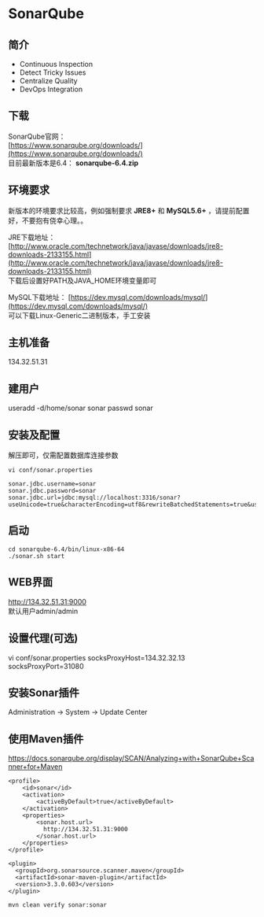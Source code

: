 # SonarQube

## 简介

- Continuous Inspection
- Detect Tricky Issues
- Centralize Quality
- DevOps Integration

## 下载

SonarQube官网：  
[https://www.sonarqube.org/downloads/](https://www.sonarqube.org/downloads/)  
目前最新版本是6.4： **sonarqube-6.4.zip**


## 环境要求

新版本的环境要求比较高，例如强制要求 **JRE8+** 和 **MySQL5.6+** ，请提前配置好，不要抱有侥幸心理。。

JRE下载地址：
[http://www.oracle.com/technetwork/java/javase/downloads/jre8-downloads-2133155.html](http://www.oracle.com/technetwork/java/javase/downloads/jre8-downloads-2133155.html)  
下载后设置好PATH及JAVA_HOME环境变量即可  

MySQL下载地址：
[https://dev.mysql.com/downloads/mysql/](https://dev.mysql.com/downloads/mysql/)  
可以下载Linux-Generic二进制版本，手工安装  


## 主机准备

134.32.51.31

## 建用户

useradd -d/home/sonar sonar
passwd sonar

## 安装及配置

解压即可，仅需配置数据库连接参数

```
vi conf/sonar.properties

sonar.jdbc.username=sonar
sonar.jdbc.password=sonar
sonar.jdbc.url=jdbc:mysql://localhost:3316/sonar?useUnicode=true&characterEncoding=utf8&rewriteBatchedStatements=true&useConfigs=maxPerformance&useSSL=false
```

## 启动

```
cd sonarqube-6.4/bin/linux-x86-64
./sonar.sh start
```

## WEB界面

http://134.32.51.31:9000  
默认用户admin/admin

## 设置代理(可选)

vi conf/sonar.properties
socksProxyHost=134.32.32.13
socksProxyPort=31080

## 安装Sonar插件

Administration  ->  System  ->  Update Center

## 使用Maven插件

https://docs.sonarqube.org/display/SCAN/Analyzing+with+SonarQube+Scanner+for+Maven  

```
<profile>
    <id>sonar</id>
    <activation>
        <activeByDefault>true</activeByDefault>
    </activation>
    <properties>
        <sonar.host.url>
          http://134.32.51.31:9000
        </sonar.host.url>
    </properties>
</profile>
```

```
<plugin>
  <groupId>org.sonarsource.scanner.maven</groupId>
  <artifactId>sonar-maven-plugin</artifactId>
  <version>3.3.0.603</version>
</plugin>
```

```
mvn clean verify sonar:sonar
```